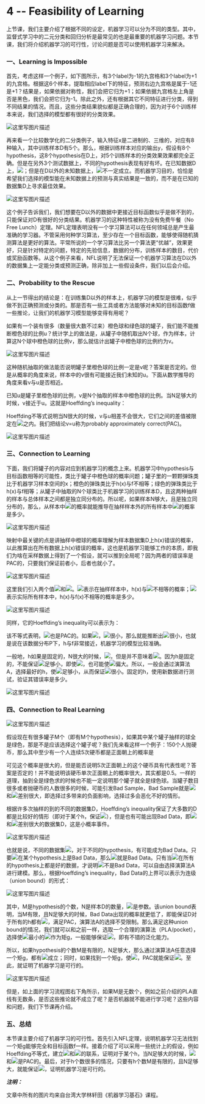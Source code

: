 # 4 -- Feasibility of Learning

上节课，我们主要介绍了根据不同的设定，机器学习可以分为不同的类型。其中，监督式学习中的二元分类和回归分析是最常见的也是最重要的机器学习问题。本节课，我们将介绍机器学习的可行性，讨论问题是否可以使用机器学习来解决。

### **一、Learning is Impossible**

首先，考虑这样一个例子，如下图所示，有3个label为-1的九宫格和3个label为+1的九宫格。根据这6个样本，提取相应label下的特征，预测右边九宫格是属于-1还是+1？结果是，如果依据对称性，我们会把它归为+1；如果依据九宫格左上角是否是黑色，我们会把它归为-1。除此之外，还有根据其它不同特征进行分类，得到不同结果的情况。而且，这些分类结果貌似都是正确合理的，因为对于6个训练样本来说，我们选择的模型都有很好的分类效果。

![这里写图片描述](img/c4912fc4b106a71eb0a6bbaab4bfe73f.jpg)

再来看一个比较数学化的二分类例子，输入特征x是二进制的、三维的，对应有8种输入，其中训练样本D有5个。那么，根据训练样本对应的输出y，假设有8个hypothesis，这8个hypothesis在D上，对5个训练样本的分类效果效果都完全正确。但是在另外3个测试数据上，不同的hypothesis表现有好有坏。在已知数据D上，![](img/777c1c6806abe7e3635c0e5443932447.jpg)；但是在D以外的未知数据上，![](img/777c1c6806abe7e3635c0e5443932447.jpg)不一定成立。而机器学习目的，恰恰是希望我们选择的模型能在未知数据上的预测与真实结果是一致的，而不是在已知的数据集D上寻求最佳效果。

![这里写图片描述](img/8cb724d6c8907309ce8e3c668babf164.jpg)

这个例子告诉我们，我们想要在D以外的数据中更接近目标函数似乎是做不到的，只能保证对D有很好的分类结果。机器学习的这种特性被称为没有免费午餐（No Free Lunch）定理。NFL定理表明没有一个学习算法可以在任何领域总是产生最准确的学习器。不管采用何种学习算法，至少存在一个目标函数，能够使得随机猜测算法是更好的算法。平常所说的一个学习算法比另一个算法更“优越”，效果更好，只是针对特定的问题，特定的先验信息，数据的分布，训练样本的数目，代价或奖励函数等。从这个例子来看，NFL说明了无法保证一个机器学习算法在D以外的数据集上一定能分类或预测正确，除非加上一些假设条件，我们以后会介绍。

### **二、Probability to the Rescue**

从上一节得出的结论是：在训练集D以外的样本上，机器学习的模型是很难，似乎做不到正确预测或分类的。那是否有一些工具或者方法能够对未知的目标函数f做一些推论，让我们的机器学习模型能够变得有用呢？

如果有一个装有很多（数量很大数不过来）橙色球和绿色球的罐子，我们能不能推断橙色球的比例u？统计学上的做法是，从罐子中随机取出N个球，作为样本，计算这N个球中橙色球的比例v，那么就估计出罐子中橙色球的比例约为v。

![这里写图片描述](img/15f9d2722823307c158559957d378254.jpg)

这种随机抽取的做法能否说明罐子里橙色球的比例一定是v呢？答案是否定的。但是从概率的角度来说，样本中的v很有可能接近我们未知的u。下面从数学推导的角度来看v与u是否相近。

已知u是罐子里橙色球的比例，v是N个抽取的样本中橙色球的比例。当N足够大的时候，v接近于u。这就是Hoeffding’s inequality：

Hoeffding不等式说明当N很大的时候，v与u相差不会很大，它们之间的差值被限定在![](img/3ceac491143c898df94d6ebb92cfa25f.jpg)之内。我们把结论v=u称为probably approximately correct(PAC)。

![这里写图片描述](img/f64fab987011ed7db0989e5053384b39.jpg)

### **三、Connection to Learning**

下面，我们将罐子的内容对应到机器学习的概念上来。机器学习中hypothesis与目标函数相等的可能性，类比于罐子中橙色球的概率问题；罐子里的一颗颗弹珠类比于机器学习样本空间的x；橙色的弹珠类比于h(x)与f不相等；绿色的弹珠类比于h(x)与f相等；从罐子中抽取的N个球类比于机器学习的训练样本D，且这两种抽样的样本与总体样本之间都是独立同分布的。所以呢，如果样本N够大，且是独立同分布的，那么，从样本中![](img/014d5d4e87c2d86bbc8f5f93ab9f0ef7.jpg)的概率就能推导在抽样样本外的所有样本中![](img/014d5d4e87c2d86bbc8f5f93ab9f0ef7.jpg)的概率是多少。

![这里写图片描述](img/422a4a4e35abaca291d0594bbc78966a.jpg)

映射中最关键的点是讲抽样中橙球的概率理解为样本数据集D上h(x)错误的概率，以此推算出在所有数据上h(x)错误的概率，这也是机器学习能够工作的本质，即我们为啥在采样数据上得到了一个假设，就可以推到全局呢？因为两者的错误率是PAC的，只要我们保证前者小，后者也就小了。

![这里写图片描述](img/6ab071e96063c210af9dad03d7890ab2.jpg)

这里我们引入两个值![](img/d7456181e4a1dc67ec0595e27aa6cb2a.jpg)和![](img/fe9b1118427000a29a9f9e54d288c701.jpg)。![](img/d7456181e4a1dc67ec0595e27aa6cb2a.jpg)表示在抽样样本中，h(x)与![](img/48d037eec62d870708acff75f000806d.jpg)不相等的概率；![](img/fe9b1118427000a29a9f9e54d288c701.jpg)表示实际所有样本中，h(x)与f(x)不相等的概率是多少。

![这里写图片描述](img/cbd827a026cbac360360200496b6ace4.jpg)

同样，它的Hoeffding’s inequality可以表示为：

该不等式表明，![](img/d7456181e4a1dc67ec0595e27aa6cb2a.jpg)也是PAC的。如果![](img/d7456181e4a1dc67ec0595e27aa6cb2a.jpg)，![](img/d7456181e4a1dc67ec0595e27aa6cb2a.jpg)很小，那么就能推断出![](img/fe9b1118427000a29a9f9e54d288c701.jpg)很小，也就是说在该数据分布P下，h与f非常接近，机器学习的模型比较准确。

一般地，h如果是固定的，N很大的时候，![](img/d7456181e4a1dc67ec0595e27aa6cb2a.jpg)，但是并不意味着![](img/777c1c6806abe7e3635c0e5443932447.jpg)。因为h是固定的，不能保证![](img/d7456181e4a1dc67ec0595e27aa6cb2a.jpg)足够小，即使![](img/d7456181e4a1dc67ec0595e27aa6cb2a.jpg)，也可能使![](img/fe9b1118427000a29a9f9e54d288c701.jpg)偏大。所以，一般会通过演算法A，选择最好的h，使![](img/d7456181e4a1dc67ec0595e27aa6cb2a.jpg)足够小，从而保证![](img/fe9b1118427000a29a9f9e54d288c701.jpg)很小。固定的h，使用新数据进行测试，验证其错误率是多少。

![这里写图片描述](img/e1489a185d2f234739f2d60cd11f93db.jpg)

### **四、Connection to Real Learning**

![这里写图片描述](img/75f824b59ab187340120505c35679e38.jpg)

假设现在有很多罐子M个（即有M个hypothesis），如果其中某个罐子抽样的球全是绿色，那是不是应该选择这个罐子呢？我们先来看这样一个例子：150个人抛硬币，那么其中至少有一个人连续5次硬币都是正面朝上的概率是

可见这个概率是很大的，但是能否说明5次正面朝上的这个硬币具有代表性呢？答案是否定的！并不能说明该硬币单次正面朝上的概率很大，其实都是0.5。一样的道理，抽到全是绿色求的时候也不能一定说明那个罐子就全是绿色球。当罐子数目很多或者抛硬币的人数很多的时候，可能引发Bad Sample，Bad Sample就是![](img/c4d371480622b6ea2e62ad466017e7c9.jpg)和![](img/02ff91b1115630455f0eaac83fd1a6f4.jpg)差别很大，即选择过多带来的负面影响，选择过多会恶化不好的情形。

根据许多次抽样的到的不同的数据集D，Hoeffding’s inequality保证了大多数的D都是比较好的情形（即对于某个h，保证![](img/c4d371480622b6ea2e62ad466017e7c9.jpg)），但是也有可能出现Bad Data，即![](img/c4d371480622b6ea2e62ad466017e7c9.jpg)和![](img/02ff91b1115630455f0eaac83fd1a6f4.jpg)差别很大的数据集D，这是小概率事件。

![这里写图片描述](img/975737cb37c1124aa9e8d5ff644ea1f3.jpg)

也就是说，不同的数据集![](img/7147db75452155b77c4f943044ef30c4.jpg)，对于不同的hypothesis，有可能成为Bad Data。只要![](img/7147db75452155b77c4f943044ef30c4.jpg)在某个hypothesis上是Bad Data，那么![](img/7147db75452155b77c4f943044ef30c4.jpg)就是Bad Data。只有当![](img/7147db75452155b77c4f943044ef30c4.jpg)在所有的hypothesis上都是好的数据，才说明![](img/7147db75452155b77c4f943044ef30c4.jpg)不是Bad Data，可以自由选择演算法A进行建模。那么，根据Hoeffding’s inequality，Bad Data的上界可以表示为连级（union bound）的形式：

![这里写图片描述](img/3e987fcc8d8ee3395d800efa97d30a76.jpg)

其中，M是hypothesis的个数，N是样本D的数量，![](img/3ceac491143c898df94d6ebb92cfa25f.jpg)是参数。该union bound表明，当M有限，且N足够大的时候，Bad Data出现的概率就更低了，即能保证D对于所有的h都有![](img/c4d371480622b6ea2e62ad466017e7c9.jpg)，满足PAC，演算法A的选择不受限制。那么满足这种union bound的情况，我们就可以和之前一样，选取一个合理的演算法（PLA/pocket），选择使![](img/c4d371480622b6ea2e62ad466017e7c9.jpg)最小的![](img/805c7ce97d4ef084bcbe43d0b12d7d0f.jpg)作为矩g，一般能够保证![](img/777c1c6806abe7e3635c0e5443932447.jpg)，即有不错的泛化能力。

所以，如果hypothesis的个数M是有限的，N足够大，那么通过演算法A任意选择一个矩g，都有![](img/c4d371480622b6ea2e62ad466017e7c9.jpg)成立；同时，如果找到一个矩g，使![](img/c4d371480622b6ea2e62ad466017e7c9.jpg)，PAC就能保证![](img/02ff91b1115630455f0eaac83fd1a6f4.jpg)。至此，就证明了机器学习是可行的。

![这里写图片描述](img/ac553e6c89d844665df47903b119eab5.jpg)

但是，如上面的学习流程图右下角所示，如果M是无数个，例如之前介绍的PLA直线有无数条，是否这些推论就不成立了呢？是否机器就不能进行学习呢？这些内容和问题，我们下节课再介绍。

### **五、总结**

本节课主要介绍了机器学习的可行性。首先引入NFL定理，说明机器学习无法找到一个矩g能够完全和目标函数f一样。接着介绍了可以采用一些统计上的假设，例如Hoeffding不等式，建立![](img/c4d371480622b6ea2e62ad466017e7c9.jpg)和![](img/02ff91b1115630455f0eaac83fd1a6f4.jpg)的联系，证明对于某个h，当N足够大的时候，![](img/c4d371480622b6ea2e62ad466017e7c9.jpg)和![](img/02ff91b1115630455f0eaac83fd1a6f4.jpg)是PAC的。最后，对于h个数很多的情况，只要有h个数M是有限的，且N足够大，就能保证![](img/c4d371480622b6ea2e62ad466017e7c9.jpg)，证明机器学习是可行的。

**_注明：_**

文章中所有的图片均来自台湾大学林轩田《机器学习基石》课程。
